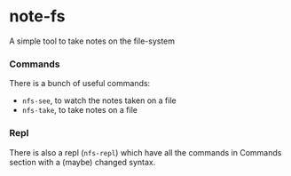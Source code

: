 # note-fs
A simple tool to take notes on the file-system

### Commands
There is a bunch of useful commands:
- `nfs-see`, to watch the notes taken on a file
- `nfs-take`, to take notes on a file

### Repl
There is also a repl (`nfs-repl`) which have all the commands in Commands section with a (maybe) changed syntax.

